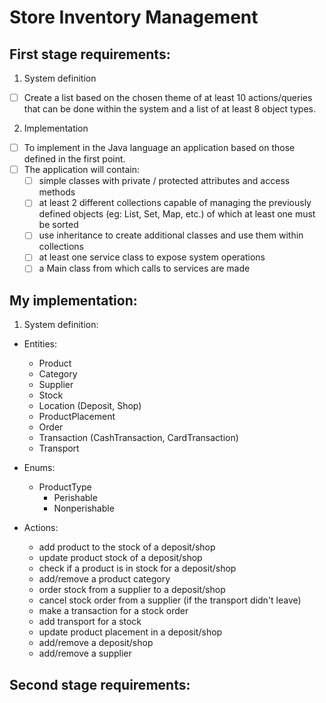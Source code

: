 # Store Inventory Management

## First stage requirements:

1. System definition
- [ ] Create a list based on the chosen theme of at least 10 actions/queries that can be done within the system and a list of at least 8 object types.

2. Implementation

- [ ] To implement in the Java language an application based on those defined in the first point.
- [ ] The application will contain:
    - [ ] simple classes with private / protected attributes and access methods
    - [ ] at least 2 different collections capable of managing the previously defined objects (eg: List, Set, Map, etc.) of which at least one must be sorted
    - [ ] use inheritance to create additional classes and use them within collections
    - [ ] at least one service class to expose system operations
    - [ ] a Main class from which calls to services are made

## My implementation:

1. System definition:
 - Entities:
    - Product
    - Category
    - Supplier
    - Stock
    - Location (Deposit, Shop)
    - ProductPlacement 
    - Order
    - Transaction (CashTransaction, CardTransaction)
    - Transport
 
 - Enums:
   - ProductType
     - Perishable
     - Nonperishable

 - Actions:
   - add product to the stock of a deposit/shop
   - update product stock of a deposit/shop
   - check if a product is in stock for a deposit/shop
   - add/remove a product category
   - order stock from a supplier to a deposit/shop
   - cancel stock order from a supplier (if the transport didn't leave) 
   - make a transaction for a stock order
   - add transport for a stock
   - update product placement in a deposit/shop
   - add/remove a deposit/shop
   - add/remove a supplier

## Second stage requirements: